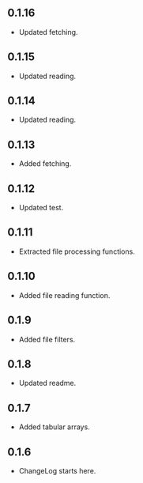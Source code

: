## 0.1.16

* Updated fetching.

## 0.1.15

* Updated reading.

## 0.1.14

* Updated reading.

## 0.1.13

* Added fetching.

## 0.1.12

* Updated test.

## 0.1.11

* Extracted file processing functions.

## 0.1.10

* Added file reading function.

## 0.1.9

* Added file filters.

## 0.1.8

* Updated readme.

## 0.1.7

* Added tabular arrays.

## 0.1.6

* ChangeLog starts here.
